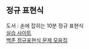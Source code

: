 ## 정규 표현식
도서 : 손에 잡히는 10분 정규 표현식</br>
[실습 사이트](https://regexr.com/)
</br>
[백준 정규표현식 문제 모음집](https://gre-eny.tistory.com/335)
